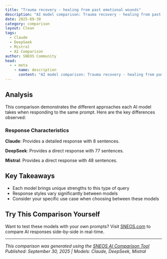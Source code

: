 ```yaml
---
title: "Trauma recovery - healing from past emotional wounds"
description: "AI model comparison: Trauma recovery - healing from past emotional wounds..."
date: 2025-09-30
category: comparison
layout: Clean
tags:
  - Claude
  - DeepSeek
  - Mistral
  - AI Comparison
author: SNEOS Community
head:
  - - meta
    - name: description
      content: "AI model comparison: Trauma recovery - healing from past emotional wounds..."
---
```


<ChatComparison
  title="Trauma recovery - healing from past emotional wounds"
  prompt="Trauma recovery - healing from past emotional wounds"
  :responses='{
    "Claude": "# Trauma Recovery: A Path to Healing\n\nHealing from emotional wounds is a deeply personal journey that requires patience, self-compassion, and often professional support. Here\u0027s a framework for understanding and approaching trauma recovery:\n\n## Understanding Trauma\u0027s Impact\n\n**Common effects:**\n- Hypervigilance or emotional numbing\n- Difficulty trusting others or yourself\n- Intrusive memories or avoidance\n- Physical symptoms (sleep issues, tension, fatigue)\n- Relationship challenges\n\n## Key Principles of Healing\n\n### 1. **Safety First**\n- Create physical and emotional safety\n- Establish stable routines and environments\n- Learn grounding techniques for overwhelming moments\n\n### 2. **Process with Support**\n- Consider therapy (EMDR, trauma-focused CBT, somatic therapy)\n- Join support groups when ready\n- Lean on trusted friends/family appropriately\n\n### 3. **Reconnect with Your Body**\n- Gentle movement (yoga, walking, stretching)\n- Breathwork and mindfulness practices\n- Notice physical sensations without judgment\n\n### 4. **Rebuild Your Narrative**\n- Journal about your experiences\n- Separate past from present\n- Recognize your resilience and growth\n\n## Practical Healing Tools\n\n**Daily practices:**\n- Grounding exercises (5-4-3-2-1 technique)\n- Self-compassion practices\n- Setting healthy boundaries\n- Engaging in meaningful activities\n\n**Professional options:**\n- Individual therapy\n- Group therapy\n- Specialized trauma treatments\n- Medication when appropriate\n\n## Remember\n\nHealing isn\u0027t linear\u2014expect ups and downs. You deserve support, and recovery is possible with time and the right resources.\n\nWhat aspect of trauma recovery feels most relevant to your current situation?",
    "DeepSeek": "Of course. Healing from past emotional wounds is a profound and deeply personal journey. It\u0027s not about erasing the past, but about integrating your experiences in a way that allows you to live a full, vibrant, and connected life in the present.\n\nThis guide is a comprehensive overview of the trauma recovery process, broken down into phases and essential practices.\n\n### The Core Principle: Safety is the Foundation\n\nHealing cannot begin until your nervous system feels safe. Trauma keeps the body and mind in a state of high alert (fight, flight, freeze, or fawn). The first and most crucial step is to establish a sense of safety, both internally and externally.\n\n---\n\n### Phase 1: Stabilization and Building Safety\n\nThis phase is about \u0022resource building\u0022 \u2013 creating a toolkit to help you manage the intense emotions and sensations that can arise.\n\n1.  **Establish External Safety:**\n    *   **Environment:** Create a physical space that feels calm and secure.\n    *   **Relationships:** Identify and, if necessary, set firm boundaries with people who are triggering, dismissive, or harmful. Surround yourself with supportive, trustworthy individuals.\n\n2.  **Develop Internal Safety \u0026 Self-Regulation:**\n    *   **Grounding Techniques:** These bring you back to the present moment when you feel triggered or dissociated.\n        *   **5-4-3-2-1 Method:** Name 5 things you can see, 4 things you can feel, 3 things you can hear, 2 things you can smell, and 1 thing you can taste.\n        *   **Physical Grounding:** Hold a piece of ice, press your feet firmly into the floor, feel the texture of your clothing.\n    *   **Somatic (Body-Based) Practices:** Trauma is stored in the body. Practices like **yoga, tai chi, mindful walking, or progressive muscle relaxation** can help release tension and regulate the nervous system.\n    *   **Mindfulness and Meditation:** Learn to observe your thoughts and feelings without judgment. Apps like Calm or Insight Timer can guide you. This creates space between you and your reactive emotions.\n\n3.  **Self-Care as a Non-Negotiable:**\n    *   Prioritize sleep, nutrition, and gentle movement. Your body is the vehicle for your healing; it needs fuel and rest.\n\n---\n\n### Phase 2: Processing the Trauma\n\nThis phase should not be rushed and is often best done with the guidance of a trained therapist. It involves gently confronting and making sense of the traumatic memories.\n\n1.  **Therapeutic Modalities for Trauma Processing:**\n    *   **Trauma-Focused Cognitive Behavioral Therapy (TF-CBT):** Helps challenge and reframe distorted beliefs related to the trauma (e.g., \u0022It was my fault,\u0022 \u0022I am not safe\u0022).\n    *   **EMDR (Eye Movement Desensitization and Reprocessing):** Uses bilateral stimulation (like eye movements) to help the brain reprocess traumatic memories, reducing their emotional charge.\n    *   **Somatic Experiencing:** Focuses on releasing the physical energy trapped in the body from the traumatic event.\n    *   **Internal Family Systems (IFS):** Views the mind as made of \u0022parts\u0022 (e.g., an angry part, a wounded child part) and helps you connect with them with compassion to unburden them.\n\n2.  **Narrative Work:**\n    *   Telling your story in a safe, contained space (like a therapist\u0027s office) can help integrate the fragmented memories of trauma. This isn\u0027t about reliving it, but about making it a part of your history, not your entire present.\n\n---\n\n### Phase 3: Reconnection and Integration\n\nThis is the phase where you rebuild your life and identity, not as a \u0022trauma victim,\u0022 but as a whole person who has experienced trauma.\n\n1.  **Rediscovering Your Identity:**\n    *   Trauma can shatter your sense of self. Explore your values, interests, and passions. What brings you joy? What matters to you now?\n    *   Ask yourself: \u0022Who am I beyond my pain?\u0022\n\n2.  **Rebuilding Relationships:**\n    *   Practice vulnerability with safe people. Trauma often leads to isolation; connection is the antidote.\n    *   Learn and practice healthy communication skills.\n\n3.  **Finding Meaning:**\n    *   This is not about saying the trauma was \u0022good.\u0022 It\u0027s about finding purpose in your healing. This could look like:\n        *   Using your experience to help others.\n        *   Developing a deeper sense of empathy and compassion.\n        *   Making a commitment to live authentically and fully.\n\n---\n\n### Essential Mindset Shifts for the Journey\n\n*   **Your Responses are Adaptive:** The ways you coped (hyper-vigilance, numbing, people-pleasing) were brilliant survival strategies at the time. Healing involves thanking those parts for keeping you safe and gently learning new, more sustainable ways of being.\n*   **Healing is Non-Linear:** You will have good days and bad days. This is normal. It\u0027s not a sign of failure; it\u0027s a sign you are human. Progress is a spiral, not a straight line.\n*   **Practice Self-Compassion:** Talk to yourself as you would talk to a beloved friend who is suffering. Shame and self-blame are hallmarks of trauma, and compassion is their kryptonite.\n*   **Patience is a Virtue:** This journey takes time. It\u0027s the slow, steady work of rebuilding a house. Be patient with your pace.\n\n### When to Seek Professional Help\n\nIt is highly recommended to work with a trauma-informed therapist. Seek one if:\n*   You feel completely overwhelmed or stuck.\n*   You are using substances, self-harm, or other risky behaviors to cope.\n*   Your relationships or work life are severely impacted.\n*   You experience flashbacks, severe anxiety, or depression.\n*   You simply feel you cannot do it alone.\n\n**You are not alone.** Millions of people walk this path. The very fact that you are seeking information is a courageous act of self-love and the first step toward reclaiming your life.\n\nBe gentle with yourself. You are healing.",
    "Mistral": "Trauma recovery is a deeply personal and often complex journey that involves healing from past emotional wounds. Here are some steps and strategies that can help:\n\n### 1. **Seek Professional Help**\n   - **Therapy**: Consider working with a mental health professional, such as a therapist or counselor, who specializes in trauma recovery.\n   - **Medication**: In some cases, medication may be prescribed to help manage symptoms of trauma, such as anxiety or depression.\n\n### 2. **Build a Support Network**\n   - **Friends and Family**: Surround yourself with supportive and understanding people.\n   - **Support Groups**: Join groups for people who have experienced similar traumas. This can provide a sense of community and shared understanding.\n\n### 3. **Practice Self-Care**\n   - **Physical Health**: Engage in regular exercise, eat a balanced diet, and get adequate sleep.\n   - **Mental Health**: Practice mindfulness, meditation, or other relaxation techniques to manage stress and anxiety.\n   - **Emotional Health**: Allow yourself to feel your emotions and express them in healthy ways, such as through journaling, art, or talking to a trusted friend.\n\n### 4. **Educate Yourself**\n   - **Understand Trauma**: Learn about the effects of trauma on the brain and body. This can help you understand your reactions and behaviors.\n   - **Recognize Triggers**: Identify what triggers your trauma responses and develop strategies to manage them.\n\n### 5. **Engage in Therapeutic Activities**\n   - **Creative Outlets**: Engage in activities like painting, writing, or music that can help you process your emotions.\n   - **Nature**: Spend time in nature, which can be calming and grounding.\n   - **Physical Activities**: Engage in activities like yoga, dance, or martial arts that can help you reconnect with your body.\n\n### 6. **Set Boundaries**\n   - **Personal Boundaries**: Learn to set and maintain boundaries to protect your emotional and physical well-being.\n   - **Social Boundaries**: Be selective about who you spend time with and avoid toxic relationships.\n\n### 7. **Practice Forgiveness**\n   - **Self-Forgiveness**: Be kind to yourself and forgive yourself for any perceived shortcomings.\n   - **Forgiveness of Others**: While it can be challenging, forgiving those who have harmed you can be a part of the healing process.\n\n### 8. **Reconnect with Yourself**\n   - **Self-Reflection**: Take time to reflect on your experiences and how they have shaped you.\n   - **Self-Compassion**: Treat yourself with kindness and understanding.\n\n### 9. **Seek Spiritual or Religious Support**\n   - **Spiritual Practices**: Engage in practices that align with your beliefs, such as prayer, meditation, or attending religious services.\n   - **Community**: Connect with a spiritual or religious community for support and guidance.\n\n### 10. **Celebrate Progress**\n   - **Acknowledge Milestones**: Recognize and celebrate small victories and progress in your healing journey.\n   - **Be Patient**: Healing is a process that takes time. Be patient with yourself and acknowledge that setbacks are a normal part of recovery.\n\n### 11. **Stay Informed**\n   - **Continuous Learning**: Stay updated on new research and techniques in trauma recovery. This can provide new insights and tools for your journey.\n\n### 12. **Advocate for Yourself**\n   - **Communicate Needs**: Clearly communicate your needs and boundaries to those around you.\n   - **Seek Resources**: Don\u0027t hesitate to seek out resources and support that can aid in your recovery.\n\n### Additional Resources\n   - **Books**: Read books on trauma recovery, such as \u0022The Body Keeps the Score\u0022 by Bessel van der Kolk.\n   - **Online Communities**: Join online forums or social media groups focused on trauma recovery.\n   - **Apps**: Use apps designed for mental health and trauma recovery, such as PTSD Coach or Headspace.\n\nHealing from trauma is a unique journey for each individual. What works for one person may not work for another. The key is to find what resonates with you and to be patient and kind to yourself throughout the process."
  }'
  published-date="22:46"
/>

## Analysis

This comparison demonstrates the different approaches each AI model takes when responding to the same prompt. Here are the key differences observed:

### Response Characteristics

**Claude**: Provides a detailed response with 8 sentences. 

**DeepSeek**: Provides a direct response with 77 sentences. 

**Mistral**: Provides a direct response with 48 sentences. 

## Key Takeaways

- Each model brings unique strengths to this type of query
- Response styles vary significantly between models
- Consider your specific use case when choosing between these models

## Try This Comparison Yourself

Want to test these models with your own prompts? Visit [SNEOS.com](https://sneos.com) to compare AI responses side-by-side in real-time.

---

*This comparison was generated using the [SNEOS AI Comparison Tool](https://sneos.com)*
*Published: September 30, 2025 | Models: Claude, DeepSeek, Mistral*

